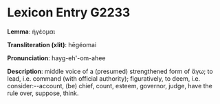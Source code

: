 # Lexicon Entry G2233

**Lemma**: ἡγέομαι

**Transliteration (xlit)**: hēgéomai

**Pronunciation**: hayg-eh'-om-ahee

**Description**:
middle voice of a (presumed) strengthened form of ἄγω; to lead, i.e. command (with official authority); figuratively, to deem, i.e. consider:--account, (be) chief, count, esteem, governor, judge, have the rule over, suppose, think.
